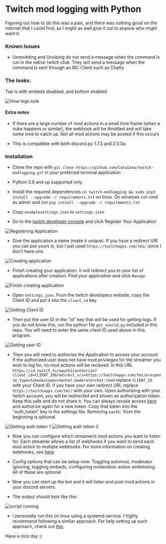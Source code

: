 # Twitch mod logging with Python

Figuring out how to do this was a pain, and there was nothing good on the internet that I could find, so I might as well give it out to anyone who might want it.


### Known Issues

* Unmodding and Unviping do not send a message when the command is run in the native twitch chat. They will send a message when the command is sent through an IRC Client such as Chatty

### The looks:

Top is with embeds disabled, and bottom enabled

![How logs look](https://i.kara.cx/modlogging/thelooks.png)

#### Extra notes

* If there are a large number of mod actions in a small time frame (when a nuke happens or similar), the webhook will be throttled and will take some time to catch up. Not all mod actions may be posted if this occurs

* This is compatible with both discord.py 1.7.3 and 2.0.0a

### Installation

* Clone the repo with `git clone https://github.com/CataIana/twitch-modlogging.git` in your preferred terminal application

* Python 3.6 and up supported only.

* Install the required dependencies `cd twitch-modlogging && sudo pip3 install --upgrade -r requirements.txt` on linux. On windows run cmd as admin and run `pip install --upgrade -r requirements.txt`

* Copy `examplesettings.json` to `settings.json`

* Go to the [twitch developer console](https://dev.twitch.tv/console) and click Register Your Application

![Registering Application](https://i.kara.cx/modlogging/devconsole.png)

* Give the application a name (make it unique). If you have a redirect URI you can put yours in, but I just used `https://twitchapps.com/tmi/` since I don't have one.

![Creating application](https://i.kara.cx/modlogging/createapplication.png)

* Finish creating your application. It will redirect you to your list of applications after creation. Find your application and click `Manage`

![Finish creating application](https://i.kara.cx/modlogging/manageapplication.png)

* Open `settings.json`. From the twitch developers website, copy the Client ID and put it into the `client_id` key.

![Getting Client ID](https://i.kara.cx/modlogging/clientid.png)

* Then put the user ID in the "id" key that will be used for getting logs. If you do not know this, run the python file `get_userid.py` included in this repo. You will need to enter the same client ID used above in this program.

![Getting user ID](https://i.kara.cx/modlogging/getuserid.png)

* Then you will need to authorize the Application to access your account. If the authorized user does not have mod privileges for the streamer you wish to log for, no mod actions will be recieved. In this URL `https://id.twitch.tv/oauth2/authorize?client_id=CLIENT_ID&redirect_uri=https://twitchapps.com/tmi/&response_type=token&scope=channel:moderate+chat:read` replace `CLIENT_ID` with your Client ID. If you have your own redirect URI, replace `https://twitchapps.com/tmi/` with your own. Upon authorizing with your twitch account, you will be redirected and shown an authorization token. Keep this safe and do not share it. You can always revoke access [here](https://www.twitch.tv/settings/connections) and authorize again for a new token. Copy that token into the "auth_token" key in the settings file. Removing `oauth:` from the beginning is optional

![Getting auth token 1](https://i.kara.cx/modlogging/getauthtoken1.png)
![Getting auth token 2](https://i.kara.cx/modlogging/getauthtoken2.png)

* Now you can configure which streamer/s mod actions you want to listen for. Each streamer allows a list of webhooks if you want to send each mod action to multiple webhooks. For more information on creating webhooks, see [here](https://support.discord.com/hc/en-us/articles/228383668-Intro-to-Webhooks)

* Config options that can be setup now: Toggling automod, moderator ignoring, toggling embeds, configuring moderation action whitelisting. All of these are optional

* Now you can start up the bot and it will listen and post mod actions in your discord servers.
* The output should look like this:

![script running](https://i.kara.cx/modlogging/running.png)

* I personally run this on linux using a systemd service. I highly recommend following a similar approach. For help setting up such approach, check out [this](https://tecadmin.net/setup-autorun-python-script-using-systemd/)

Have a nice day :)

